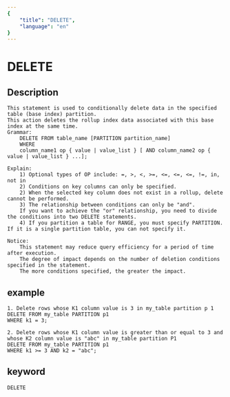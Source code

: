 ```yaml
---
{
    "title": "DELETE",
    "language": "en"
}
---
```


<!-- 
Licensed to the Apache Software Foundation (ASF) under one
or more contributor license agreements.  See the NOTICE file
distributed with this work for additional information
regarding copyright ownership.  The ASF licenses this file
to you under the Apache License, Version 2.0 (the
"License"); you may not use this file except in compliance
with the License.  You may obtain a copy of the License at

  http://www.apache.org/licenses/LICENSE-2.0

Unless required by applicable law or agreed to in writing,
software distributed under the License is distributed on an
"AS IS" BASIS, WITHOUT WARRANTIES OR CONDITIONS OF ANY
KIND, either express or implied.  See the License for the
specific language governing permissions and limitations
under the License.
-->

# DELETE
## Description

    This statement is used to conditionally delete data in the specified table (base index) partition.
    This action deletes the rollup index data associated with this base index at the same time.
    Grammar:
        DELETE FROM table_name [PARTITION partition_name]
        WHERE 
        column_name1 op { value | value_list } [ AND column_name2 op { value | value_list } ...];
    
    Explain:
        1) Optional types of OP include: =, >, <, >=, <=, <=, <=, !=, in, not in
        2) Conditions on key columns can only be specified.
        2) When the selected key column does not exist in a rollup, delete cannot be performed.
        3) The relationship between conditions can only be "and".
        If you want to achieve the "or" relationship, you need to divide the conditions into two DELETE statements.
        4) If you partition a table for RANGE, you must specify PARTITION. If it is a single partition table, you can not specify it.
    
    Notice:
        This statement may reduce query efficiency for a period of time after execution.
        The degree of impact depends on the number of deletion conditions specified in the statement.
        The more conditions specified, the greater the impact.

## example

    1. Delete rows whose K1 column value is 3 in my_table partition p 1
    DELETE FROM my_table PARTITION p1
    WHERE k1 = 3;
    
    2. Delete rows whose K1 column value is greater than or equal to 3 and whose K2 column value is "abc" in my_table partition P1
    DELETE FROM my_table PARTITION p1
    WHERE k1 >= 3 AND k2 = "abc";

## keyword
    DELETE


